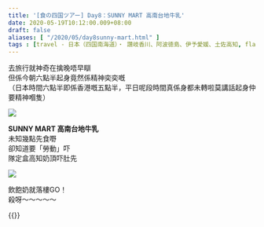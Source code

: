 ```yaml
---
title: '[食の四国ツアー] Day8：SUNNY MART 高南台地牛乳'
date: 2020-05-19T10:12:00.009+08:00
draft: false
aliases: [ "/2020/05/day8sunny-mart.html" ]
tags : [travel - 日本（四国南海道）・ 讚岐香川、阿波徳島、伊予愛媛、土佐高知, flavor - 飲！]
---
```


去旅行就神奇在擒晚唔早瞓  
但係今朝六點半起身竟然係精神奕奕嘅  
（日本時間六點半即係香港嘅五點半，平日呢段時間真係身都未轉啦莫講話起身仲要精神嗰隻）

![](/images/shikoku8a.jpg)

**SUNNY MART 高南台地牛乳**  
未知幾點先食嘢  
卻知道要「勞動」吓  
隊定盒高知奶頂吓肚先

![](/images/shikoku8a1.jpg)

飲飽奶就落樓GO！  
殺呀～～～～～

  

{{<shikoku>}}
